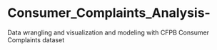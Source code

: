 # Consumer_Complaints_Analysis-
Data wrangling and visualization and modeling with CFPB Consumer Complaints dataset
